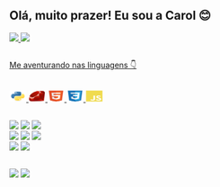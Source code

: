 ## Olá, muito prazer! Eu sou a Carol 😊 

<div>
<a href="https://github.com/carolineangeli">
<img height="190em" src="https://github-readme-stats.vercel.app/api?username=carolineangeli&show_icons=true&theme=dracula&include_all_commits=true&count_private=true"/>
<img height="125em" src="https://github-readme-stats.vercel.app/api/top-langs/?username=carolineangeli&layout=compact&langs_count=7&theme=dracula"/>
</div> 
  
##
  
  Me aventurando nas linguagens 👇 
  
<div style="display: inline_block"><br>
<img  alt="Carol-1" height="20" width="30" src="https://raw.githubusercontent.com/devicons/devicon/master/icons/python/python-original.svg">
<img  alt="Carol-2" height="20" width="30" src="https://raw.githubusercontent.com/devicons/devicon/master/icons/ruby/ruby-original.svg">
<img  alt="Carol-3" height="20" width="30" src="https://raw.githubusercontent.com/devicons/devicon/master/icons/html5/html5-original.svg">
<img  alt="Carol-4" height="20" width="30" src="https://raw.githubusercontent.com/devicons/devicon/master/icons/css3/css3-original.svg">
<img  alt="Carol-5" height="20" width="30" src="https://raw.githubusercontent.com/devicons/devicon/master/icons/javascript/javascript-plain.svg">
</div>

  
  ##
  
  
<div>
<img src="https://img.shields.io/badge/Linux-FCC624?style=for-the-badge&logo=linux&logoColor=black" target="_blank"></a>
<img src="https://img.shields.io/badge/Ubuntu-E95420?style=for-the-badge&logo=ubuntu&logoColor=white" target="_blank"></a>
<img src="https://img.shields.io/badge/Windows-0078D6?style=for-the-badge&logo=windows&logoColor=white" target="_blank"></a>
</div>
<div>
<img src="https://img.shields.io/badge/PyCharm-000000.svg?&style=for-the-badge&logo=PyCharm&logoColor=white" target="_blank"></a>
<img src="https://img.shields.io/badge/Visual_Studio_Code-0078D4?style=for-the-badge&logo=visual%20studio%20code&logoColor=white" target="_blank"></a>
<img src="https://img.shields.io/badge/sublime_text-%23575757.svg?&style=for-the-badge&logo=sublime-text&logoColor=important" target="_blank"></a>
</div>
<div>
<img src="https://img.shields.io/badge/Jenkins-D24939?style=for-the-badge&logo=Jenkins&logoColor=white" target="_blank"></a>
<img src="https://img.shields.io/badge/Jira-0052CC?style=for-the-badge&logo=Jira&logoColor=white" target="_blank"></a>
</div>

##
  
<div> 
<a href = "mailto:carolineangelidesa@gmail.com"><img src="https://img.shields.io/badge/Gmail-D14836?style=for-the-badge&logo=gmail&logoColor=white"></a>
<a href="https://www.linkedin.com/in/carolineangelidesa/" target="_blank"><img src="https://img.shields.io/badge/-LinkedIn-%230077B5?style=for-the-badge&logo=linkedin&logoColor=white" target="_blank"></a> 
</div>

